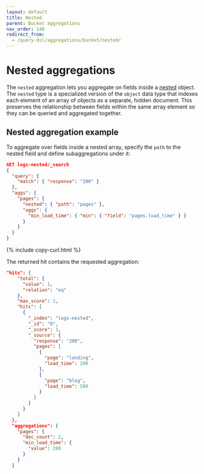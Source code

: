 ```yaml
---
layout: default
title: Nested
parent: Bucket aggregations
nav_order: 140
redirect_from:
  - /query-dsl/aggregations/bucket/nested/
---
```


# Nested aggregations

The `nested` aggregation lets you aggregate on fields inside a [nested]({{site.url}}{{site.baseurl}}/field-types/supported-field-types/nested/) object. The `nested` type is a specialized version of the `object` data type that indexes each element of an array of objects as a separate, hidden document. This preserves the relationship between fields within the same array element so they can be queried and aggregated together.

## Nested aggregation example

To aggregate over fields inside a nested array, specify the `path` to the nested field and define subaggregations under it:

```json
GET logs-nested/_search
{
  "query": {
    "match": { "response": "200" }
  },
  "aggs": {
    "pages": {
      "nested": { "path": "pages" },
      "aggs": {
        "min_load_time": { "min": { "field": "pages.load_time" } }
      }
    }
  }
}
```
{% include copy-curl.html %}

The returned hit contains the requested aggregation:

```json
"hits": {
    "total": {
      "value": 1,
      "relation": "eq"
    },
    "max_score": 1,
    "hits": [
      {
        "_index": "logs-nested",
        "_id": "0",
        "_score": 1,
        "_source": {
          "response": "200",
          "pages": [
            {
              "page": "landing",
              "load_time": 200
            },
            {
              "page": "blog",
              "load_time": 500
            }
          ]
        }
      }
    ]
  },
  "aggregations": {
    "pages": {
      "doc_count": 2,
      "min_load_time": {
        "value": 200
      }
    }
  }
```

